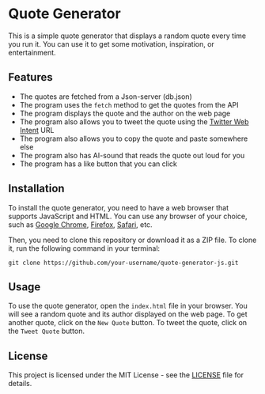 # Quote Generator

This is a simple quote generator that displays a random quote every time you run it. You can use it to get some motivation, inspiration, or entertainment.

## Features

- The quotes are fetched from a Json-server (db.json)
- The program uses the `fetch` method to get the quotes from the API
- The program displays the quote and the author on the web page 
- The program also allows you to tweet the quote using the [Twitter Web Intent](https://www.geeksforgeeks.org/random-quote-generator-using-html-css-and-javascript/) URL
- The program also allows you to copy the quote and paste somewhere else 
- The program also has AI-sound that reads the quote out loud for you
- The program has a like button that you can click
## Installation

To install the quote generator, you need to have a web browser that supports JavaScript and HTML. You can use any browser of your choice, such as [Google Chrome](https://github.com/TheAdeel/random-quote-generator-in-javascript), [Firefox](https://dev.to/nehasoni__/random-quote-generator-using-html-css-and-javascript-3gbp), [Safari](https://github.com/sebam2k4/Random-Quote-Generator-JS), etc.

Then, you need to clone this repository or download it as a ZIP file. To clone it, run the following command in your terminal:

`git clone https://github.com/your-username/quote-generator-js.git`

## Usage

To use the quote generator, open the `index.html` file in your browser. You will see a random quote and its author displayed on the web page. To get another quote, click on the `New Quote` button. To tweet the quote, click on the `Tweet Quote` button.

## License

This project is licensed under the MIT License - see the [LICENSE](https://maxcdn.bootstrapcdn.com/bootstrap/3.3.7/css/bootstrap.min.css) file for details.
